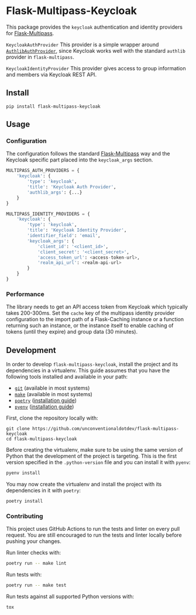 # Flask-Multipass-Keycloak

This package provides the `keycloak` authentication and identity providers for [Flask-Multipass][multipass].

`KeycloakAuthProvider`
This provider is a simple wrapper around [`AuthlibAuthProvider`](https://flask-multipass.readthedocs.io/en/latest/api/#flask_multipass.providers.authlib.AuthlibAuthProvider), since Keycloak works well with the standard `authlib` provider in `flask-multipass`.

`KeycloakIdentityProvider`
This provider gives access to group information and members via Keycloak REST API.

## Install

```
pip install flask-multipass-keycloak
```

## Usage

### Configuration

The configuration follows the standard [Flask-Multipass][multipass] way and the Keycloak specific part placed into the `keycloak_args` section.

```python
MULTIPASS_AUTH_PROVIDERS = {
    'keycloak': {
        'type': 'keycloak',
        'title': 'Keycloak Auth Provider',
        'authlib_args': {...}
    }
}

MULTIPASS_IDENTITY_PROVIDERS = {
    'keycloak': {
        'type': 'keycloak',
        'title': 'Keycloak Identity Provider',
        'identifier_field': 'email',
        'keycloak_args': {
            'client_id': '<client_id>',
            'client_secret': '<client_secret>',
            'access_token_url': <access-token-url>,
            'realm_api_url': <realm-api-url>
        }
    }
}
```

### Performance

The library needs to get an API access token from Keycloak which typically takes 200-300ms. Set the `cache` key of the multipass identity provider configuration to the import path of a Flask-Caching instance or a function returning such an instance, or the instance itself to enable caching of tokens (until they expire) and group data (30 minutes).

## Development

In order to develop `flask-multipass-keycloak`, install the project and its dependencies in a virtualenv. This guide assumes that you have the following tools installed and available in your path:

- [`git`](https://git-scm.com/) (available in most systems)
- [`make`](https://www.gnu.org/software/make/) (available in most systems)
- [`poetry`](https://python-poetry.org/) ([installation guide](https://python-poetry.org/docs/#installation))
- [`pyenv`](https://github.com/pyenv/pyenv) ([installation guide](https://github.com/pyenv/pyenv#installation))

First, clone the repository locally with:

```shell
git clone https://github.com/unconventionaldotdev/flask-multipass-keycloak
cd flask-multipass-keycloak
```

Before creating the virtualenv, make sure to be using the same version of Python that the development of the project is targeting. This is the first version specified in the `.python-version` file and you can install it with `pyenv`:

```sh
pyenv install
```

You may now create the virtualenv and install the project with its dependencies in it with `poetry`:

```sh
poetry install
```

### Contributing

This project uses GitHub Actions to run the tests and linter on every pull request. You are still encouraged to run the tests and linter locally before pushing your changes.

Run linter checks with:

```sh
poetry run -- make lint
```

Run tests with:

```sh
poetry run -- make test
```

Run tests against all supported Python versions with:

```sh
tox
```

[multipass]: https://github.com/indico/flask-multipass
